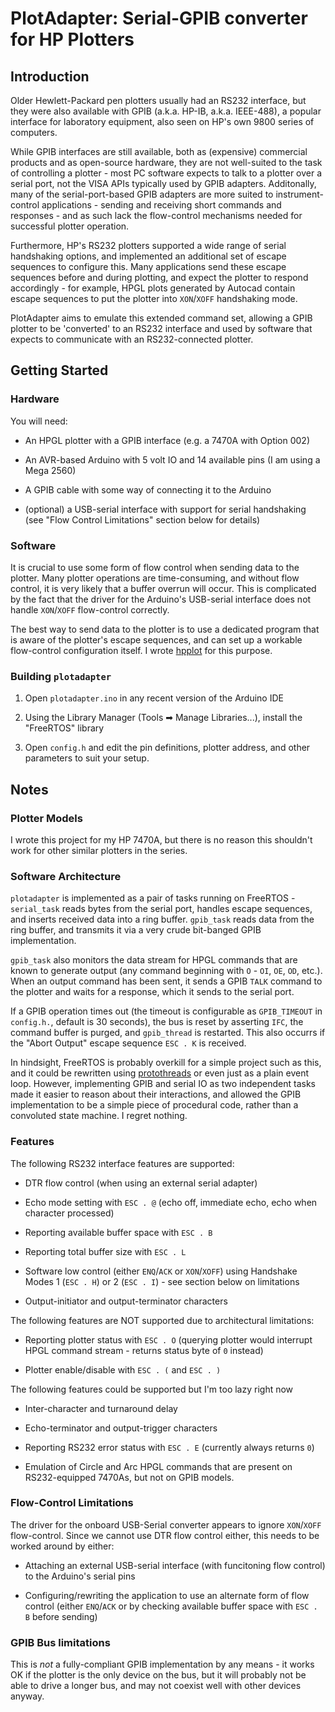 # PlotAdapter: Serial-GPIB converter for HP Plotters

## Introduction

Older Hewlett-Packard pen plotters usually had an RS232 interface, but they were
also available with GPIB (a.k.a. HP-IB, a.k.a. IEEE-488), a popular interface
for laboratory equipment, also seen on HP's own 9800 series of computers.

While GPIB interfaces are still available, both as (expensive) commercial
products and as open-source hardware, they are not well-suited to the task of
controlling a plotter - most PC software expects to talk to a plotter over a
serial port, not the VISA APIs typically used by GPIB adapters. Additonally,
many of the serial-port-based GPIB adapters are more suited to
instrument-control applications - sending and receiving short commands and
responses - and as such lack the flow-control mechanisms needed for successful
plotter operation.

Furthermore, HP's RS232 plotters supported a wide range of serial handshaking
options, and implemented an additional set of escape sequences to configure
this. Many applications send these escape sequences before and during plotting,
and expect the plotter to respond accordingly - for example, HPGL plots
generated by Autocad contain escape sequences to put the plotter into
`XON`/`XOFF` handshaking mode.

PlotAdapter aims to emulate this extended command set, allowing a GPIB plotter
to be 'converted' to an RS232 interface and used by software that expects to
communicate with an RS232-connected plotter.

## Getting Started

### Hardware

You will need:

* An HPGL plotter with a GPIB interface (e.g. a 7470A with Option 002)

* An AVR-based Arduino with 5 volt IO and 14 available pins (I am using a Mega
  2560)

* A GPIB cable with some way of connecting it to the Arduino

* (optional) a USB-serial interface with support for serial handshaking (see
  "Flow Control Limitations" section below for details)

### Software

It is crucial to use some form of flow control when sending data to the plotter.
Many plotter operations are time-consuming, and without flow control, it is very
likely that a buffer overrun will occur. This is complicated by the fact that
the driver for the Arduino's USB-serial interface does not handle `XON`/`XOFF`
flow-control correctly.

The best way to send data to the plotter is to use a dedicated program that is
aware of the plotter's escape sequences, and can set up a workable flow-control
configuration itself. I wrote [hpplot](https://github.com/rhalkyard/hpplot) for
this purpose.

### Building `plotadapter`

1. Open `plotadapter.ino` in any recent version of the Arduino IDE

2. Using the Library Manager (Tools ➡ Manage Libraries...), install the
   "FreeRTOS" library

3. Open `config.h` and edit the pin definitions, plotter address, and other
   parameters to suit your setup.

## Notes

### Plotter Models

I wrote this project for my HP 7470A, but there is no reason this shouldn't work
for other similar plotters in the series.

### Software Architecture

`plotadapter` is implemented as a pair of tasks running on FreeRTOS -
`serial_task` reads bytes from the serial port, handles escape sequences, and
inserts received data into a ring buffer. `gpib_task` reads data from the ring
buffer, and transmits it via a very crude bit-banged GPIB implementation.

`gpib_task` also monitors the data stream for HPGL commands that are known to
generate output (any command beginning with `O` - `OI`, `OE`, `OD`, etc.). When
an output command has been sent, it sends a GPIB `TALK` command to the plotter
and waits for a response, which it sends to the serial port.

If a GPIB operation times out (the timeout is configurable as `GPIB_TIMEOUT` in
`config.h.`, default is 30 seconds), the bus is reset by asserting `IFC`, the
command buffer is purged, and `gpib_thread` is restarted. This also occurrs if
the "Abort Output" escape sequence `ESC . K` is received.

In hindsight, FreeRTOS is probably overkill for a simple project such as this,
and it could be rewritten using [protothreads](http://dunkels.com/adam/pt/) or
even just as a plain event loop. However, implementing GPIB and serial IO as two
independent tasks made it easier to reason about their interactions, and allowed
the GPIB implementation to be a simple piece of procedural code, rather than a
convoluted state machine. I regret nothing.

### Features

The following RS232 interface features are supported:

* DTR flow control (when using an external serial adapter)

* Echo mode setting with `ESC . @` (echo off, immediate echo, echo when character
  processed)

* Reporting available buffer space with `ESC . B`

* Reporting total buffer size with `ESC . L`

* Software low control (either `ENQ`/`ACK` or `XON`/`XOFF`) using Handshake
  Modes 1 (`ESC . H`) or 2 (`ESC . I`) - see section below on limitations

* Output-initiator and output-terminator characters

The following features are NOT supported due to architectural limitations:

* Reporting plotter status with `ESC . O` (querying plotter would interrupt HPGL
  command stream - returns status byte of `0` instead)

* Plotter enable/disable with `ESC . (` and `ESC . )`

The following features could be supported but I'm too lazy right now

* Inter-character and turnaround delay

* Echo-terminator and output-trigger characters

* Reporting RS232 error status with `ESC . E` (currently always returns `0`)

* Emulation of Circle and Arc HPGL commands that are present on RS232-equipped
  7470As, but not on GPIB models.

### Flow-Control Limitations

The driver for the onboard USB-Serial converter appears to ignore `XON`/`XOFF`
flow-control. Since we cannot use DTR flow control either, this needs to be
worked around by either:

* Attaching an external USB-serial interface (with funcitoning flow control) to
  the Arduino's serial pins

* Configuring/rewriting the application to use an alternate form of flow control
  (either `ENQ`/`ACK` or by checking available buffer space with `ESC . B`
  before sending)

### GPIB Bus limitations

This is *not* a fully-compliant GPIB implementation by any means - it works OK
if the plotter is the only device on the bus, but it will probably not be able
to drive a longer bus, and may not coexist well with other devices anyway.
